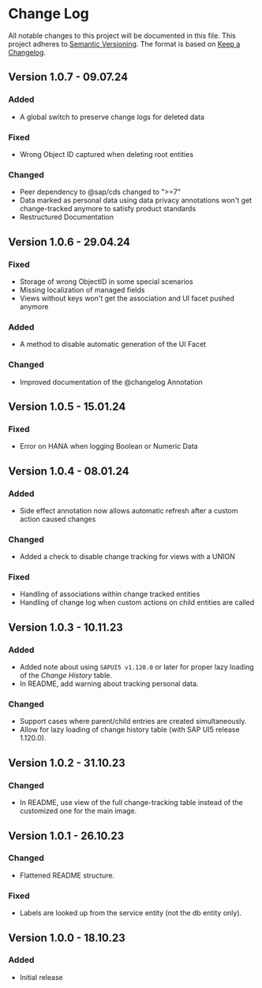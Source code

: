 # Change Log

All notable changes to this project will be documented in this file.
This project adheres to [Semantic Versioning](http://semver.org/).
The format is based on [Keep a Changelog](http://keepachangelog.com/).

## Version 1.0.7 - 09.07.24

### Added

 - A global switch to preserve change logs for deleted data

### Fixed

- Wrong Object ID captured when deleting root entities

### Changed

- Peer dependency to @sap/cds changed to ">=7"
- Data marked as personal data using data privacy annotations won't get change-tracked anymore to satisfy product standards
- Restructured Documentation


## Version 1.0.6 - 29.04.24

### Fixed

 -  Storage of wrong ObjectID in some special scenarios
 -  Missing localization of managed fields
 -  Views without keys won't get the association and UI facet pushed anymore

### Added

 - A method to disable automatic generation of the UI Facet

### Changed

 - Improved documentation of the @changelog Annotation

## Version 1.0.5 - 15.01.24

### Fixed

- Error on HANA when logging Boolean or Numeric Data

## Version 1.0.4 - 08.01.24

### Added

- Side effect annotation now allows automatic refresh after a custom action caused changes

### Changed

- Added a check to disable change tracking for views with a UNION

### Fixed

- Handling of associations within change tracked entities
- Handling of change log when custom actions on child entities are called

## Version 1.0.3 - 10.11.23

### Added

- Added note about using `SAPUI5 v1.120.0` or later for proper lazy loading of the *Change History* table.
- In README, add warning about tracking personal data.

### Changed

- Support cases where parent/child entries are created simultaneously.
- Allow for lazy loading of change history table (with SAP UI5 release 1.120.0).

## Version 1.0.2 - 31.10.23

### Changed

- In README, use view of the full change-tracking table instead of the customized one for the main image.

## Version 1.0.1 - 26.10.23

### Changed

- Flattened README structure.

### Fixed

- Labels are looked up from the service entity (not the db entity only).

## Version 1.0.0 - 18.10.23

### Added

- Initial release

